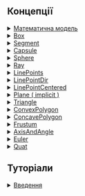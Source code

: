 ## Концепції

<!-- <details>
  <summary><a href="./concept/Overview.md#...">
    LinePoints
  </a></summary>
    ....
</details> -->

<details>
  <summary><a href="./concept/Overview.md#математична-модель">
    Математична модель
  </a></summary>
    Формальний опис системи за допомогою математичних концепцій та мови.
</details>

<details>
  <summary><a href="./concept/Overview.md#box">
    Box
  </a></summary>
    Математична модель n-ортотопа, або інакше гіпер-прямокутника або бокса.
</details>

<details>
  <summary><a href="./concept/Overview.md#segment">
    Segment
  </a></summary>
    Математична модель відрізка.
</details>

<details>
  <summary><a href="./concept/Overview.md#capsule">
    Capsule
  </a></summary>
    Математична модель капсули.
</details>

<details>
  <summary><a href="./concept/Overview.md#sphere">
    Sphere
  </a></summary>
    Математична модель гіпер-сфери.
</details>

<details>
  <summary><a href="./concept/Overview.md#ray">
    Ray
  </a></summary>
    Математична модель променя.
</details>

<details>
  <summary><a href="./concept/Overview.md#linepoints">
    LinePoints
  </a></summary>
    Математична модель прямої за двома точками.
</details>

<details>
  <summary><a href="./concept/Overview.md#linepointdir">
    LinePointDir
  </a></summary>
    Математична модель прямої за точкою та відносним напрямком.
</details>

<details>
  <summary><a href="./concept/Overview.md#linepointcentered">
    LinePointCentered
  </a></summary>
    Математична модель прямої, котра проходить через початок координат і задану точку.
</details>

<details>
  <summary><a href="./concept/Overview.md#plane--implicit-">
    Plane ( implicit )
  </a></summary>
    Математична модель гіпер-площини заданої неявним рівнянням.
</details>

<details>
  <summary><a href="./concept/Overview.md#triangle">
    Triangle
  </a></summary>
    Математична модель трикутника.
</details>

<details>
  <summary><a href="./concept/Overview.md#convexpolygon">
    ConvexPolygon
  </a></summary>
    Математична модель випуклого полігона.
</details>

<details>
  <summary><a href="./concept/Overview.md#concavepolygon">
    ConcavePolygon
  </a></summary>
    Математична модель впуклого полігона.
</details>

<details>
  <summary><a href="./concept/Overview.md#frustum">
    Frustum
  </a></summary>
    Математична модель фрустума - обрізаної піраміди.
</details>

<details>
  <summary><a href="./concept/Overview.md#axisandangle">
    AxisAndAngle
  </a></summary>
    Обертання об'єкта за віссю обертання і кутом повороту.
</details>

<details>
  <summary><a href="./concept/Overview.md#euler">
    Euler
  </a></summary>
    Обертання об'єкта за кутами Ейлера.
</details>

<details>
  <summary><a href="./concept/Overview.md#quat">
    Quat
  </a></summary>
    Обертання об'єкта за допомогою кватерніона.
</details>

## Туторіали

<details>
  <summary><a href="./tutorial/Introduction.md">
    Введення
  </a></summary>
    Стаття описує основні особливості модуля та принципи його використання.
</details>
